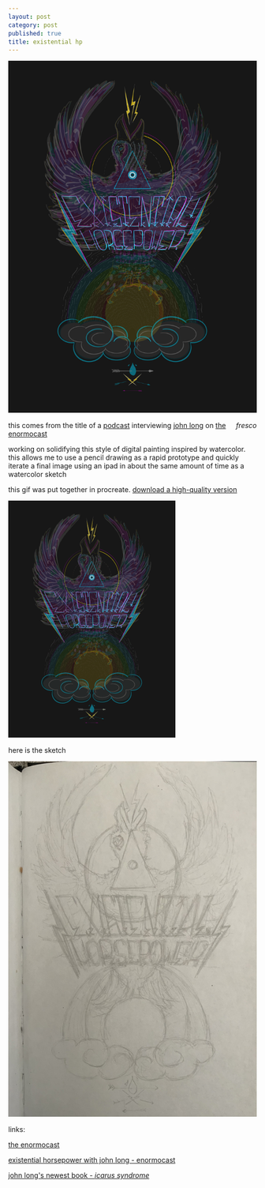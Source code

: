 ```yaml
---
layout: post
category: post
published: true
title: existential hp
---
```

![existential horsepower](/media/ehp/existential-horsepower-dark.png)
<!--more-->
<span class='date' style='float:right;'>*fresco*</span>   
  
  
  
this comes from the title of a [podcast][1] interviewing [john long][2] on [the enormocast][3]  

working on solidifying this style of digital painting inspired by watercolor.  this allows me to use a pencil drawing as a rapid prototype and quickly iterate a final image using an ipad in about the same amount of time as a watercolor sketch  
  
this gif was put together in procreate. [download a high-quality version](http://www.scottkilts.com/media/ehp/existential-horsepower.gif)
  
![existential horsepower gif](/media/ehp/existential-horsepower-web.gif)  
  
  
  
here is the sketch  
  
![existential horsepower sketch](/media/ehp/existential-horsepower-sketch.jpeg)  
    
    
   
links:  

[the enormocast][3]
  
[existential horsepower with john long - enormocast][1]  
  
[john long's newest book - *icarus syndrome*][4]  
  
  
  
[1]:https://enormocast.com/2021/07/enormocast-223-john-long-existential-horsepower/
[2]:https://en.wikipedia.org/wiki/John_Long_(climber)
[3]:https://enormocast.com
[4]:https://www.diangelopublications.com/books/icarus-syndrome?rq=icarus